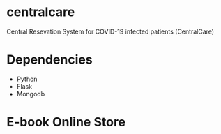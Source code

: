 # centralcare
Central Resevation System for COVID-19 infected patients (CentralCare)
# Dependencies
- Python
- Flask
- Mongodb
# E-book Online Store

